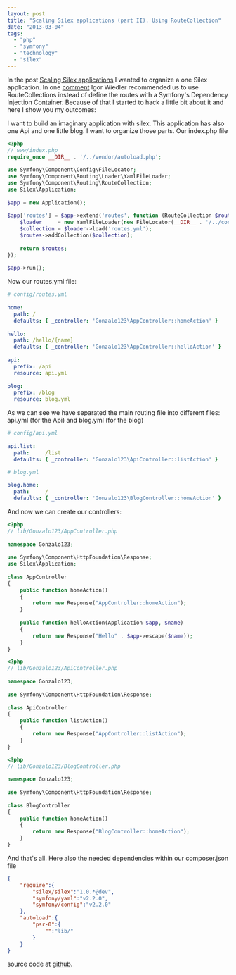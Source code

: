 ```yaml
---
layout: post
title: "Scaling Silex applications (part II). Using RouteCollection"
date: "2013-03-04"
tags: 
  - "php"
  - "symfony"
  - "technology"
  - "silex"
---
```


In the post [Scaling Silex applications](http://gonzalo123.com/2013/02/11/scaling-silex-applications/ "Scaling Silex applications") I wanted to organize a one Silex application. In one [comment](http://gonzalo123.com/2013/02/11/scaling-silex-applications/#comment-3834) Igor Wiedler recommended us to use RouteCollections instead of define the routes with a Symfony's Dependency Injection Container. Because of that I started to hack a little bit about it and here I show you my outcomes:

I want to build an imaginary application with silex. This application has also one Api and one little blog. I want to organize those parts. Our index.php file

```php
<?php
// www/index.php
require_once __DIR__ . '/../vendor/autoload.php';
 
use Symfony\Component\Config\FileLocator;
use Symfony\Component\Routing\Loader\YamlFileLoader;
use Symfony\Component\Routing\RouteCollection;
use Silex\Application;
 
$app = new Application();
 
$app['routes'] = $app->extend('routes', function (RouteCollection $routes, Application $app) {
    $loader     = new YamlFileLoader(new FileLocator(__DIR__ . '/../config'));
    $collection = $loader->load('routes.yml');
    $routes->addCollection($collection);
 
    return $routes;
});
 
$app->run();
```

Now our routes.yml file: 
```yaml
# config/routes.yml
 
home:
  path: /
  defaults: { _controller: 'Gonzalo123\AppController::homeAction' }
 
hello:
  path: /hello/{name}
  defaults: { _controller: 'Gonzalo123\AppController::helloAction' }
 
api:
  prefix: /api
  resource: api.yml
 
blog:
  prefix: /blog
  resource: blog.yml
```

As we can see we have separated the main routing file into different files: api.yml (for the Api) and blog.yml (for the blog)

```yaml
# config/api.yml
 
api.list:
  path:     /list
  defaults: { _controller: 'Gonzalo123\ApiController::listAction' }
```

```yaml
# blog.yml
 
blog.home:
  path:     /
  defaults: { _controller: 'Gonzalo123\BlogController::homeAction' }
```

And now we can create our controllers: 

```php
<?php
// lib/Gonzalo123/AppController.php
 
namespace Gonzalo123;
 
use Symfony\Component\HttpFoundation\Response;
use Silex\Application;
 
class AppController
{
    public function homeAction()
    {
        return new Response("AppController::homeAction");
    }
 
    public function helloAction(Application $app, $name)
    {
        return new Response("Hello" . $app->escape($name));
    }
}
```

```php
<?php
// lib/Gonzalo123/ApiController.php
 
namespace Gonzalo123;
 
use Symfony\Component\HttpFoundation\Response;
 
class ApiController
{
    public function listAction()
    {
        return new Response("AppController::listAction");
    }
}
```

```php
<?php
// lib/Gonzalo123/BlogController.php
 
namespace Gonzalo123;
 
use Symfony\Component\HttpFoundation\Response;
 
class BlogController
{
    public function homeAction()
    {
        return new Response("BlogController::homeAction");
    }
}
```

And that's all. Here also the needed dependencies within our composer.json file 

```json
{
    "require":{
        "silex/silex":"1.0.*@dev",
        "symfony/yaml":"v2.2.0",
        "symfony/config":"v2.2.0"
    },
    "autoload":{
        "psr-0":{
            "":"lib/"
        }
    }
}
```

source code at [github](https://github.com/gonzalo123/silexRouteCollection).
